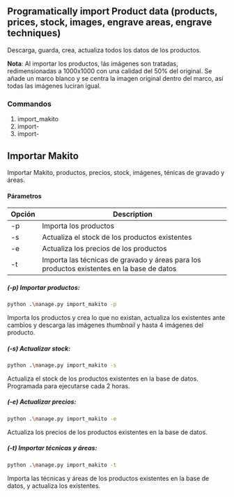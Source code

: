 ## Programatically import Product data (products, prices, stock, images, engrave areas, engrave techniques)

Descarga, guarda, crea, actualiza todos los datos de los productos.

**Nota**: Al importar los productos, lás imágenes son tratadas, redimensionadas
a 1000x1000 con una calidad del 50% del original. Se añade un marco blanco y se
centra la imagen original dentro del marco, así todas las imágenes luciran
igual.

### Commandos

1. import_makito
2. import-
3. import-

## Importar Makito

Importar Makito, productos, precios, stock, imágenes, ténicas de gravado y
áreas.

#### Párametros

| Opción | Description                                                                               |
| ------ | ----------------------------------------------------------------------------------------- |
| -p     | Importa los productos                                                                     |
| -s     | Actualiza el stock de los productos existentes                                            |
| -e     | Actualiza los precios de los productos                                                    |
| -t     | Importa las técnicas de gravado y áreas para los productos existentes en la base de datos |

##### (-p) Importar productos:

```sh
python .\manage.py import_makito -p
```

Importa los productos y crea lo que no existan, actualiza los existentes ante
cambios y descarga las imágenes _thumbnail_ y hasta 4 imágenes del producto.

##### (-s) Actualizar stock:

```sh
python .\manage.py import_makito -s
```

Actualiza el stock de los productos existentes en la base de datos. Programada
para ejecutarse cada 2 horas.

##### (-e) Actualizar precios:

```sh
python .\manage.py import_makito -e
```

Actualiza los precios de los productos existentes en la base de datos.

##### (-t) Importar técnicas y áreas:

```sh
python .\manage.py import_makito -t
```

Importa las técnicas y áreas de los productos existentes en la base de datos, y
actualiza los existentes.
